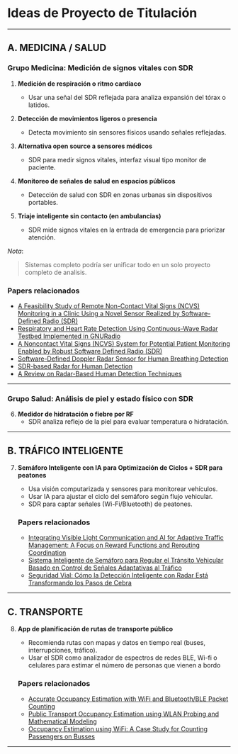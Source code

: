# Ideas de Proyecto de Titulación
---

## A. MEDICINA / SALUD

### Grupo Medicina: Medición de signos vitales con SDR

1. **Medición de respiración o ritmo cardíaco**
   - Usar una señal del SDR reflejada para analiza expansión del tórax o latidos.

2. **Detección de movimientos ligeros o presencia**
   - Detecta movimiento sin sensores físicos usando señales reflejadas.

3. **Alternativa open source a sensores médicos**
   - SDR para medir signos vitales, interfaz visual tipo monitor de paciente.

4. **Monitoreo de señales de salud en espacios públicos**
   - Detección de salud con SDR en zonas urbanas sin dispositivos portables.

5. **Triaje inteligente sin contacto (en ambulancias)**
   - SDR mide signos vitales en la entrada de emergencia para priorizar atención.

*Nota*:
>  Sistemas completo podría ser unificar todo en un solo proyecto completo de analisis.

   ### Papers relacionados
   - [A Feasibility Study of Remote Non-Contact Vital Signs (NCVS) Monitoring in a Clinic Using a Novel Sensor Realized by Software-Defined Radio (SDR)](https://www.mdpi.com/2079-6374/13/2/191)
   - [Respiratory and Heart Rate Detection Using Continuous-Wave Radar Testbed Implemented in GNURadio](https://pubs.gnuradio.org/index.php/grcon/article/download/125/105/)
   - [A Noncontact Vital Signs (NCVS) System for Potential Patient Monitoring Enabled by Robust Software Defined Radio (SDR)](https://www.researchgate.net/publication/358697763_A_Noncontact_Vital_Signs_NCVS_System_for_Potential_Patient_Monitoring_Enabled_by_Robust_Software_Defined_Radio_SDR)
   - [Software-Defined Doppler Radar Sensor for Human Breathing Detection](https://www.mdpi.com/1424-8220/19/14/3085)
   - [SDR-based Radar for Human Detection](https://www.academia.edu/95620901/SDR_based_Radar_for_Human_Detection)
   - [A Review on Radar-Based Human Detection Techniques](https://www.mdpi.com/1424-8220/24/17/5709)
---

### Grupo Salud: Análisis de piel y estado físico con SDR

6. **Medidor de hidratación o fiebre por RF**
   - SDR analiza reflejo de la piel para evaluar temperatura o hidratación.

---

## B. TRÁFICO INTELIGENTE


7. **Semáforo Inteligente con IA para Optimización de Ciclos + SDR para peatones**
   - Usa visión computarizada y sensores para monitorear vehículos.
   - Usar IA para ajustar el ciclo del semáforo según flujo vehicular.
   - SDR para captar señales (Wi-Fi/Bluetooth) de peatones.

   ### Papers relacionados
   - [Integrating Visible Light Communication and AI for Adaptive Traffic Management: A Focus on Reward Functions and Rerouting Coordination](https://www.mdpi.com/2076-3417/15/1/116)
   - [Sistema Inteligente de Semáforo para Regular el Tránsito Vehicular Basado en Control de Señales Adaptativas al Tráfico](https://repositorio.ucsm.edu.pe/server/api/core/bitstreams/f7a505cf-7ffa-4a55-8148-281b7866dbe7/content)
   - [Seguridad Vial: Cómo la Detección Inteligente con Radar Está Transformando los Pasos de Cebra](https://urad.es/aplicaciones/deteccion-inteligente-en-pasos-de-cebra/)
---

## C. TRANSPORTE

8. **App de planificación de rutas de transporte público**
   - Recomienda rutas con mapas y datos en tiempo real (buses, interrupciones, tráfico).
   - Usar el SDR como analizador de espectros de redes BLE, Wi-fi o celulares para estimar el número de personas que vienen a bordo

   ### Papers relacionados
   - [Accurate Occupancy Estimation with WiFi and Bluetooth/BLE Packet Counting](https://www.sciencedirect.com/science/article/pii/S1389128618313045)
   - [Public Transport Occupancy Estimation using WLAN Probing and Mathematical Modeling](https://www.sciencedirect.com/science/article/pii/S235214652030538X)
   - [Occupancy Estimation using WiFi: A Case Study for Counting Passengers on Busses](https://www.academia.edu/109624451/Occupancy_Estimation_using_WiFi_A_Case_Study_for_Counting_Passengers_on_Busses)
---
